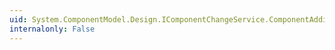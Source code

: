 ```yaml
---
uid: System.ComponentModel.Design.IComponentChangeService.ComponentAdding
internalonly: False
---
```

